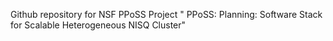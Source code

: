 Github repository for NSF PPoSS Project " PPoSS: Planning: Software Stack for Scalable Heterogeneous NISQ Cluster"

